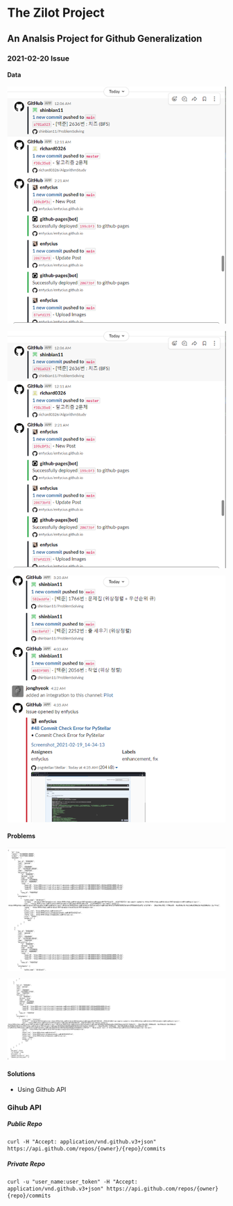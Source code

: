 # The Zilot Project

## An Analsis Project for Github Generalization

### 2021-02-20 Issue

#### Data

![Data](https://raw.githubusercontent.com/psgstellar/Zilot/analysis/assets/images/issue/today1.PNG)

![Data](https://raw.githubusercontent.com/psgstellar/Zilot/analysis/assets/images/issue/today1.PNG)

![Data](https://raw.githubusercontent.com/psgstellar/Zilot/analysis/assets/images/issue/today3.PNG)

#### Problems

![Problems](https://raw.githubusercontent.com/psgstellar/Zilot/analysis/assets/images/issue/api1.PNG)

![Problems](https://raw.githubusercontent.com/psgstellar/Zilot/analysis/assets/images/issue/api2.PNG)

#### Solutions

- Using Github API


### Gihub API

##### Public Repo

```shell
curl -H "Accept: application/vnd.github.v3+json" https://api.github.com/repos/{owner}/{repo}/commits
```

##### Private Repo

```shell
curl -u "user_name:user_token" -H "Accept: application/vnd.github.v3+json" https://api.github.com/repos/{owner}{repo}/commits
```